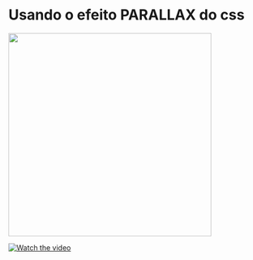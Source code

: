 # Usando o efeito PARALLAX do css

<img src="https://media.giphy.com/media/jfTRH0F7Ikn0ruVtiC/giphy.gif" width="400" height="400"/>

[![Watch the video](https://i.imgur.com/vKb2F1B.png)](https://i.imgur.com/3W8AtBz.mp4)
